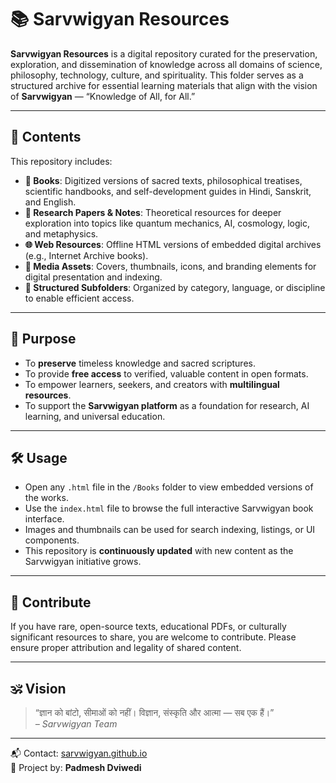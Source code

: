 # 📚 Sarvwigyan Resources

**Sarvwigyan Resources** is a digital repository curated for the preservation, exploration, and dissemination of knowledge across all domains of science, philosophy, technology, culture, and spirituality. This folder serves as a structured archive for essential learning materials that align with the vision of **Sarvwigyan** — “Knowledge of All, for All.”

---

## 📂 Contents

This repository includes:

- **📘 Books**: Digitized versions of sacred texts, philosophical treatises, scientific handbooks, and self-development guides in Hindi, Sanskrit, and English.
- **🧠 Research Papers & Notes**: Theoretical resources for deeper exploration into topics like quantum mechanics, AI, cosmology, logic, and metaphysics.
- **🌐 Web Resources**: Offline HTML versions of embedded digital archives (e.g., Internet Archive books).
- **🎨 Media Assets**: Covers, thumbnails, icons, and branding elements for digital presentation and indexing.
- **📁 Structured Subfolders**: Organized by category, language, or discipline to enable efficient access.

---

## 🧭 Purpose

- To **preserve** timeless knowledge and sacred scriptures.
- To provide **free access** to verified, valuable content in open formats.
- To empower learners, seekers, and creators with **multilingual resources**.
- To support the **Sarvwigyan platform** as a foundation for research, AI learning, and universal education.

---

## 🛠 Usage

- Open any `.html` file in the `/Books` folder to view embedded versions of the works.
- Use the `index.html` file to browse the full interactive Sarvwigyan book interface.
- Images and thumbnails can be used for search indexing, listings, or UI components.
- This repository is **continuously updated** with new content as the Sarvwigyan initiative grows.

---

## 🤝 Contribute

If you have rare, open-source texts, educational PDFs, or culturally significant resources to share, you are welcome to contribute. Please ensure proper attribution and legality of shared content.

---

## 🕉️ Vision

> “ज्ञान को बांटो, सीमाओं को नहीं। विज्ञान, संस्कृति और आत्मा — सब एक हैं।”  
> *– Sarvwigyan Team*

---

📬 Contact: [sarvwigyan.github.io](https://sarvwigyan.github.io)  
🧠 Project by: **Padmesh Dviwedi**

